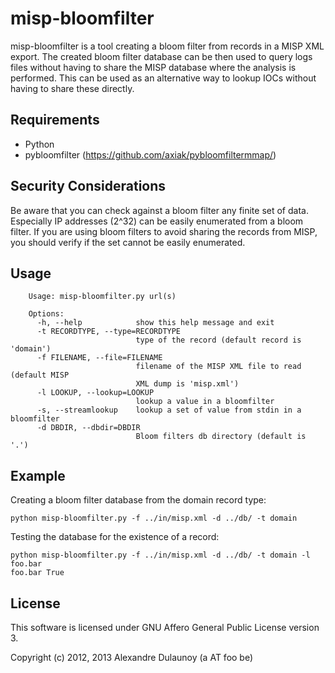 misp-bloomfilter
================

misp-bloomfilter is a tool creating a bloom filter from records in a MISP XML export.
The created bloom filter database can be then used to query logs files
without having to share the MISP database where the analysis
is performed. This can be used as an alternative way to lookup IOCs without
having to share these directly.

Requirements
------------

* Python
* pybloomfilter (https://github.com/axiak/pybloomfiltermmap/)

Security Considerations
-----------------------

Be aware that you can check against a bloom filter any finite
set of data. Especially IP addresses (2^32) can be easily enumerated
from a bloom filter. If you are using bloom filters to avoid sharing
the records from MISP, you should verify if the set cannot be easily
enumerated.

Usage
-----

        Usage: misp-bloomfilter.py url(s)

        Options:
          -h, --help            show this help message and exit
          -t RECORDTYPE, --type=RECORDTYPE
                                type of the record (default record is 'domain')
          -f FILENAME, --file=FILENAME
                                filename of the MISP XML file to read (default MISP
                                XML dump is 'misp.xml')
          -l LOOKUP, --lookup=LOOKUP
                                lookup a value in a bloomfilter
          -s, --streamlookup    lookup a set of value from stdin in a bloomfilter
          -d DBDIR, --dbdir=DBDIR
                                Bloom filters db directory (default is '.')

Example
-------

Creating a bloom filter database from the domain record type:

    python misp-bloomfilter.py -f ../in/misp.xml -d ../db/ -t domain

Testing the database for the existence of a record:

    python misp-bloomfilter.py -f ../in/misp.xml -d ../db/ -t domain -l foo.bar
    foo.bar True


License
-------

This software is licensed under GNU Affero General Public License version 3.

Copyright (c) 2012, 2013 Alexandre Dulaunoy (a AT foo be)
